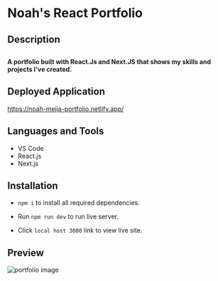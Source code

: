 # Noah's React Portfolio

<h2>Description<br><h2>  <h4>A portfolio built with React.Js and Next.JS that shows my skills and projects I've created.<h4>
  
## Deployed Application
https://noah-mejia-portfolio.netlify.app/
  
<h2 align="left">Languages and Tools</h2>

- VS Code
- React.js
- Next.js
<h2 align="left">Installation</h2>
   
  * ```npm i``` to install all required dependencies.
   
  * Run ```npm run dev``` to run live server.
  
  * Click ```local host 3000``` link to view live site.
  
  ## Preview
  ![portfolio image](https://user-images.githubusercontent.com/84366215/139292136-b2ce1e3e-0638-4912-8085-c89f97b7d1f7.png)

